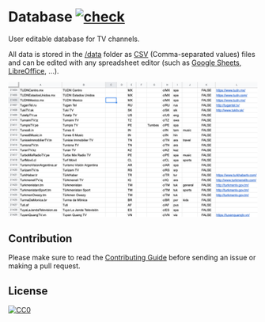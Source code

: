 # Database [![check](https://github.com/iptv-org/database/actions/workflows/check.yml/badge.svg)](https://github.com/iptv-org/database/actions/workflows/check.yml)

User editable database for TV channels.

All data is stored in the [/data](data) folder as [CSV](https://en.wikipedia.org/wiki/Comma-separated_values) (Comma-separated values) files and can be edited with any spreadsheet editor (such as [Google Sheets](https://www.google.com/sheets/about/), [LibreOffice](https://www.libreoffice.org/discover/libreoffice/), ...).

![channels.csv](.readme/preview.png)

## Contribution

Please make sure to read the [Contributing Guide](CONTRIBUTING.md) before sending an issue or making a pull request.

## License

[![CC0](http://mirrors.creativecommons.org/presskit/buttons/88x31/svg/cc-zero.svg)](LICENSE)
